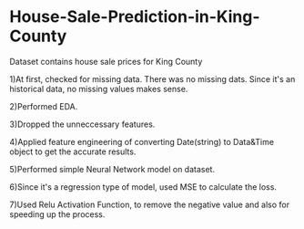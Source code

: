 # House-Sale-Prediction-in-King-County

Dataset contains house sale prices for King County

1)At first, checked for missing data. There was no missing dats. Since it's an historical data, no missing values makes sense. 

2)Performed EDA.

3)Dropped the unneccessary features.

4)Applied feature engineering of converting Date(string) to Data&Time object to get the accurate results.

5)Performed simple Neural Network model on dataset.

6)Since it's a regression type of model, used MSE to calculate the loss.

7)Used Relu Activation Function, to remove the negative value and also for speeding up the process.
